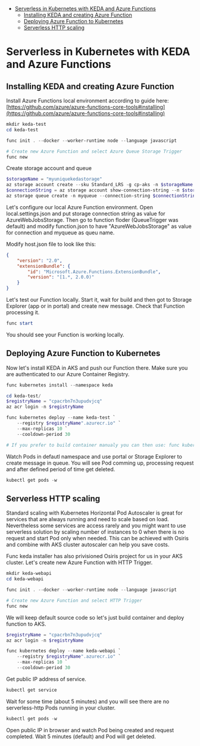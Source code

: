 - [Serverless in Kubernetes with KEDA and Azure Functions](#serverless-in-kubernetes-with-keda-and-azure-functions)
  - [Installing KEDA and creating Azure Function](#installing-keda-and-creating-azure-function)
  - [Deploying Azure Function to Kubernetes](#deploying-azure-function-to-kubernetes)
  - [Serverless HTTP scaling](#serverless-http-scaling)

# Serverless in Kubernetes with KEDA and Azure Functions

## Installing KEDA and creating Azure Function

Install Azure Functions local environment according to guide here: [https://github.com/azure/azure-functions-core-tools#installing](https://github.com/azure/azure-functions-core-tools#installing)

```powershell
mkdir keda-test
cd keda-test

func init . --docker --worker-runtime node --language javascript

# Create new Azure Function and select Azure Queue Storage Trigger
func new
```

Create storage account and queue

```powershell
$storageName = "myuniquekedastorage"
az storage account create --sku Standard_LRS -g cp-aks -n $storageName
$connectionString = az storage account show-connection-string --n $storageName --query connectionString -o tsv
az storage queue create -n myqueue --connection-string $connectionString
```

Let's configure our local Azure Function environment. Open local.settings.json and put storage connection string as value for AzureWebJobsStorage. Then go to function floder (QueueTrigger was default) and modify function.json to have "AzureWebJobsStorage" as value for connection and myqueue as queu name.

Modify host.json file to look like this:

```json
{
    "version": "2.0",
    "extensionBundle": {
        "id": "Microsoft.Azure.Functions.ExtensionBundle",
        "version": "[1.*, 2.0.0)"
    }
}
```
Let's test our Function locally. Start it, wait for build and then got to Storage Explorer (app or in portal) and create new message. Check that Function processing it.

```powershell
func start
```

You should see your Function is working locally.

## Deploying Azure Function to Kubernetes
 Now let's install KEDA in AKS and push our Function there. Make sure you are authenticated to our Azure Container Registry.

```powershell
func kubernetes install --namespace keda

cd keda-test/
$registryName = "cpacrbn7n3upudvjcq"
az acr login -n $registryName

func kubernetes deploy --name keda-test `
    --registry $registryName".azurecr.io" `
    --max-replicas 10 `
    --cooldown-period 30

# If you prefer to build container manualy you can then use: func kubernetes deploy --name keda-test --image-name $registryName".azurecr.io"/func:v1
```

Watch Pods in defautl namespace and use portal or Storage Explorer to create message in queue. You will see Pod comming up, processing request and after defined period of time get deleted.

```powershell
kubectl get pods -w
```

## Serverless HTTP scaling
Standard scaling with Kubernetes Horizontal Pod Autoscaler is great for services that are always running and need to scale based on load. Nevertheless some services are access rarely and you might want to use serverless solution by scaling number of instances to 0 when there is no request and start Pod only when needed. This can be achieved with Osiris and combine with AKS cluster autoscaler can help you save costs.

Func keda installer has also privisioned Osiris project for us in your AKS cluster. Let's create new Azure Function with HTTP Trigger.

```powershell
mkdir keda-webapi
cd keda-webapi

func init . --docker --worker-runtime node --language javascript

# Create new Azure Function and select HTTP Trigger
func new
```

We will keep default source code so let's just build container and deploy function to AKS.

```powershell
$registryName = "cpacrbn7n3upudvjcq"
az acr login -n $registryName

func kubernetes deploy --name keda-webapi `
    --registry $registryName".azurecr.io" `
    --max-replicas 10 `
    --cooldown-period 30
```

Get public IP address of service.

```powershell
kubectl get service
```

Wait for some time (about 5 minutes) and you will see there are no serverless-http Pods running in your cluster.

```powershell
kubectl get pods -w
```

Open public IP in browser and watch Pod being created and request completed. Wait 5 minutes (default) and Pod will get deleted.

